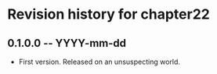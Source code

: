 # Revision history for chapter22

## 0.1.0.0 -- YYYY-mm-dd

* First version. Released on an unsuspecting world.
